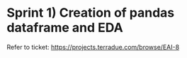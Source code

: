 # Sprint 1) Creation of pandas dataframe and EDA 

Refer to ticket: https://projects.terradue.com/browse/EAI-8 
